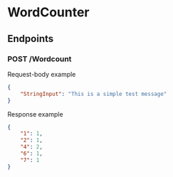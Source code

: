# WordCounter

## Endpoints

### POST /Wordcount

Request-body example

```json
{
    "StringInput": "This is a simple test message"
}
```

Response example

```json
{
    "1": 1,
    "2": 1,
    "4": 2,
    "6": 1,
    "7": 1
}
```

